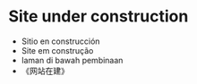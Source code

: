 # Site under construction

- Sitio en construcción
- Site em construção
- laman di bawah pembinaan
- 《网站在建》
